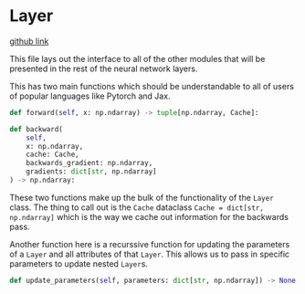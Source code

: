 # Layer

[github link](https://github.com/colecgulino/numpy-nn/blob/main/nn/layer.py)

This file lays out the interface to all of the other modules
that will be presented in the rest of the neural network layers.

This has two main functions which should be understandable to all of users of popular languages like Pytorch and Jax.

```python
def forward(self, x: np.ndarray) -> tuple[np.ndarray, Cache]:
```
```python
def backward(
    self,
    x: np.ndarray,
    cache: Cache,
    backwards_gradient: np.ndarray,
    gradients: dict[str, np.ndarray]
) -> np.ndarray:
```

These two functions make up the bulk of the functionality of the `Layer` class. The thing to call out is the `Cache` dataclass `Cache = dict[str, np.ndarray]` which is the way we cache out information for the backwards pass.

Another function here is a recurssive function for updating the parameters of a `Layer` and all attributes of that `Layer`. This allows us to pass in specific parameters to update nested `Layer`s.
```python
def update_parameters(self, parameters: dict[str, np.ndarray]) -> None:
```